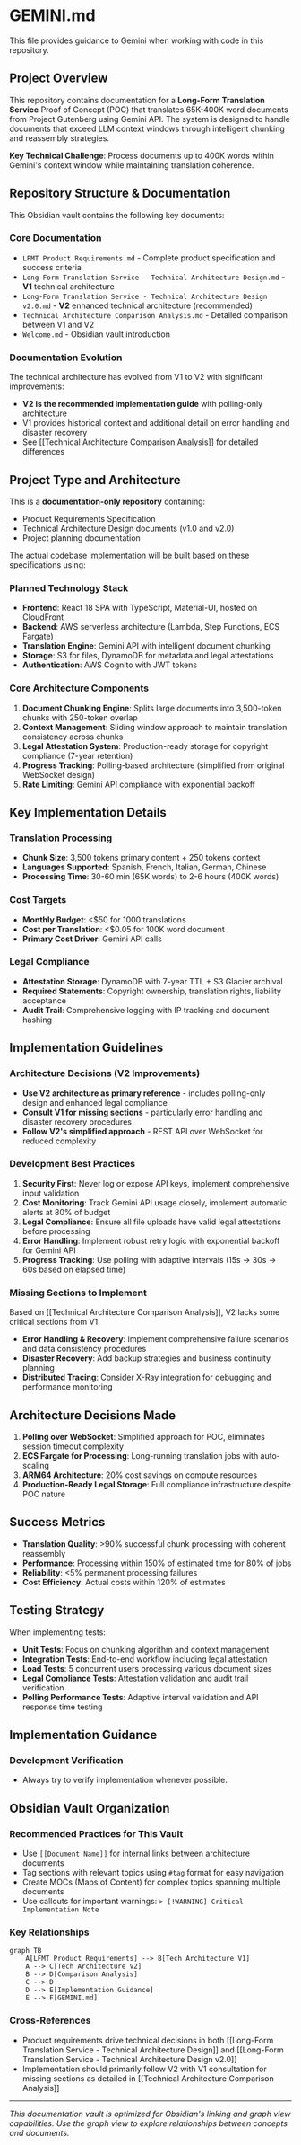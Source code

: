 # GEMINI.md

This file provides guidance to Gemini when working with code in this repository.

## Project Overview

This repository contains documentation for a **Long-Form Translation Service** Proof of Concept (POC) that translates 65K-400K word documents from Project Gutenberg using Gemini API. The system is designed to handle documents that exceed LLM context windows through intelligent chunking and reassembly strategies.

**Key Technical Challenge**: Process documents up to 400K words within Gemini's context window while maintaining translation coherence.

## Repository Structure & Documentation

This Obsidian vault contains the following key documents:

### Core Documentation
- `LFMT Product Requirements.md` - Complete product specification and success criteria
- `Long-Form Translation Service - Technical Architecture Design.md` - **V1** technical architecture
- `Long-Form Translation Service - Technical Architecture Design v2.0.md` - **V2** enhanced technical architecture (recommended)
- `Technical Architecture Comparison Analysis.md` - Detailed comparison between V1 and V2
- `Welcome.md` - Obsidian vault introduction

### Documentation Evolution
The technical architecture has evolved from V1 to V2 with significant improvements:
- **V2 is the recommended implementation guide** with polling-only architecture
- V1 provides historical context and additional detail on error handling and disaster recovery
- See [[Technical Architecture Comparison Analysis]] for detailed differences

## Project Type and Architecture

This is a **documentation-only repository** containing:
- Product Requirements Specification 
- Technical Architecture Design documents (v1.0 and v2.0)
- Project planning documentation

The actual codebase implementation will be built based on these specifications using:

### Planned Technology Stack
- **Frontend**: React 18 SPA with TypeScript, Material-UI, hosted on CloudFront
- **Backend**: AWS serverless architecture (Lambda, Step Functions, ECS Fargate)
- **Translation Engine**: Gemini API with intelligent document chunking
- **Storage**: S3 for files, DynamoDB for metadata and legal attestations
- **Authentication**: AWS Cognito with JWT tokens

### Core Architecture Components
1. **Document Chunking Engine**: Splits large documents into 3,500-token chunks with 250-token overlap
2. **Context Management**: Sliding window approach to maintain translation consistency across chunks  
3. **Legal Attestation System**: Production-ready storage for copyright compliance (7-year retention)
4. **Progress Tracking**: Polling-based architecture (simplified from original WebSocket design)
5. **Rate Limiting**: Gemini API compliance with exponential backoff

## Key Implementation Details

### Translation Processing
- **Chunk Size**: 3,500 tokens primary content + 250 tokens context
- **Languages Supported**: Spanish, French, Italian, German, Chinese
- **Processing Time**: 30-60 min (65K words) to 2-6 hours (400K words)

### Cost Targets
- **Monthly Budget**: <$50 for 1000 translations
- **Cost per Translation**: <$0.05 for 100K word document
- **Primary Cost Driver**: Gemini API calls

### Legal Compliance
- **Attestation Storage**: DynamoDB with 7-year TTL + S3 Glacier archival
- **Required Statements**: Copyright ownership, translation rights, liability acceptance
- **Audit Trail**: Comprehensive logging with IP tracking and document hashing

## Implementation Guidelines

### Architecture Decisions (V2 Improvements)
- **Use V2 architecture as primary reference** - includes polling-only design and enhanced legal compliance
- **Consult V1 for missing sections** - particularly error handling and disaster recovery procedures  
- **Follow V2's simplified approach** - REST API over WebSocket for reduced complexity

### Development Best Practices
1. **Security First**: Never log or expose API keys, implement comprehensive input validation
2. **Cost Monitoring**: Track Gemini API usage closely, implement automatic alerts at 80% of budget  
3. **Legal Compliance**: Ensure all file uploads have valid legal attestations before processing
4. **Error Handling**: Implement robust retry logic with exponential backoff for Gemini API
5. **Progress Tracking**: Use polling with adaptive intervals (15s → 30s → 60s based on elapsed time)

### Missing Sections to Implement
Based on [[Technical Architecture Comparison Analysis]], V2 lacks some critical sections from V1:
- **Error Handling & Recovery**: Implement comprehensive failure scenarios and data consistency procedures
- **Disaster Recovery**: Add backup strategies and business continuity planning
- **Distributed Tracing**: Consider X-Ray integration for debugging and performance monitoring

## Architecture Decisions Made

1. **Polling over WebSocket**: Simplified approach for POC, eliminates session timeout complexity
2. **ECS Fargate for Processing**: Long-running translation jobs with auto-scaling
3. **ARM64 Architecture**: 20% cost savings on compute resources
4. **Production-Ready Legal Storage**: Full compliance infrastructure despite POC nature

## Success Metrics

- **Translation Quality**: >90% successful chunk processing with coherent reassembly
- **Performance**: Processing within 150% of estimated time for 80% of jobs
- **Reliability**: <5% permanent processing failures
- **Cost Efficiency**: Actual costs within 120% of estimates

## Testing Strategy

When implementing tests:
- **Unit Tests**: Focus on chunking algorithm and context management
- **Integration Tests**: End-to-end workflow including legal attestation
- **Load Tests**: 5 concurrent users processing various document sizes  
- **Legal Compliance Tests**: Attestation validation and audit trail verification
- **Polling Performance Tests**: Adaptive interval validation and API response time testing

## Implementation Guidance

### Development Verification
- Always try to verify implementation whenever possible.

## Obsidian Vault Organization

### Recommended Practices for This Vault
- Use `[[Document Name]]` for internal links between architecture documents
- Tag sections with relevant topics using `#tag` format for easy navigation
- Create MOCs (Maps of Content) for complex topics spanning multiple documents
- Use callouts for important warnings: `> [!WARNING] Critical Implementation Note`

### Key Relationships
```mermaid
graph TB
    A[LFMT Product Requirements] --> B[Tech Architecture V1]
    A --> C[Tech Architecture V2]
    B --> D[Comparison Analysis]
    C --> D
    D --> E[Implementation Guidance]
    E --> F[GEMINI.md]
```

### Cross-References
- Product requirements drive technical decisions in both [[Long-Form Translation Service - Technical Architecture Design]] and [[Long-Form Translation Service - Technical Architecture Design v2.0]]
- Implementation should primarily follow V2 with V1 consultation for missing sections as detailed in [[Technical Architecture Comparison Analysis]]

---

*This documentation vault is optimized for Obsidian's linking and graph view capabilities. Use the graph view to explore relationships between concepts and documents.*